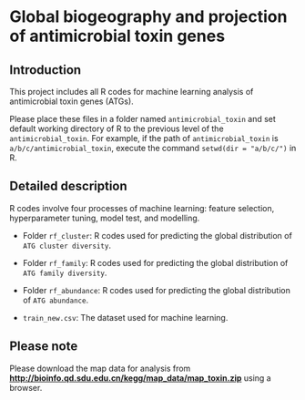 # Global biogeography and projection of antimicrobial toxin genes
## Introduction

This project includes all R codes for machine learning analysis of antimicrobial toxin genes (ATGs).

Please place these files in a folder named `antimicrobial_toxin` and set default working directory of R to the previous level of the `antimicrobial_toxin`. For example, if the path of `antimicrobial_toxin` is `a/b/c/antimicrobial_toxin`, execute the command `setwd(dir = "a/b/c/")` in R.

## Detailed description

R codes involve four processes of machine learning: feature selection, hyperparameter tuning, model test, and modelling.

-   Folder `rf_cluster`: R codes used for predicting the global distribution of `ATG cluster diversity`.

-   Folder `rf_family`: R codes used for predicting the global distribution of `ATG family diversity`.

-   Folder `rf_abundance`: R codes used for predicting the global distribution of `ATG abundance`.

-   `train_new.csv`: The dataset used for machine learning.

## Please note

Please download the map data for analysis from **http://bioinfo.qd.sdu.edu.cn/kegg/map_data/map_toxin.zip** using a browser.
